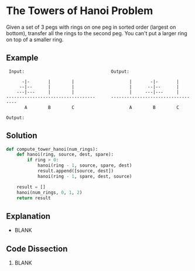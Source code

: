 # The Towers of Hanoi Problem
Given a set of 3 pegs with rings on one peg in sorted order (largest on bottom), transfer all the rings to the second peg. You can't put a larger ring on top of a smaller ring.

## Example
```
 Input:                                 Output:

      -|-       |        |                     |       -|-       |
     --|--      |        |                     |      --|--      |
    ---|---     |        |                     |     ---|---     |
----------------------------------      ----------------------------------
       A        B        C                     A        B        C

Output:
```

## Solution
```python
def compute_tower_hanoi(num_rings):
    def hanoi(ring, source, dest, spare):
        if ring > 0:
            hanoi(ring - 1, source, spare, dest)
            result.append([source, dest])
            hanoi(ring - 1, spare, dest, source)

    result = []
    hanoi(num_rings, 0, 1, 2)
    return result
```

## Explanation
* BLANK

## Code Dissection
1. BLANK